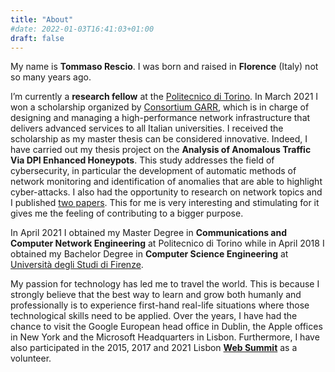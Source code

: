 ```yaml
---
title: "About"
#date: 2022-01-03T16:41:03+01:00
draft: false
---
```

My name is **Tommaso Rescio**. I was born and raised in **Florence** (Italy) not so many years ago.

I’m currently a **research fellow** at the [Politecnico di Torino](polito.it). In March 2021 I won a scholarship organized by [Consortium GARR](garr.it), which is in charge of designing and managing a high-performance network infrastructure that delivers advanced services to all Italian universities. I received the scholarship as my master thesis can be considered innovative. Indeed, I have carried out my thesis project on the **Analysis of Anomalous Traffic Via DPI Enhanced Honeypots**. This study addresses the field of cybersecurity, in particular the development of automatic methods of network monitoring and identification of anomalies that are able to highlight cyber-attacks. I also had the opportunity to research on network topics and I published [two papers](https://scholar.google.com/citations?user=VTVB988AAAAJ). This for me is very interesting and stimulating for it gives me the feeling of contributing to a bigger purpose.

In April 2021 I obtained my Master Degree in **Communications and Computer Network Engineering** at Politecnico di Torino while in April 2018 I obtained my Bachelor Degree in **Computer Science Engineering** at [Università degli Studi di Firenze](unifi.it).

My passion for technology has led me to travel the world. This is because I strongly believe that the best way to learn and grow both humanly and professionally is to experience first-hand real-life situations where those technological skills need to be applied. Over the years, I have had the chance to visit the Google European head office in Dublin, the Apple offices in New York and the Microsoft Headquarters in Lisbon. Furthermore, I have also participated in the 2015, 2017 and 2021 Lisbon [**Web Summit**](websummit.com) as a volunteer.
